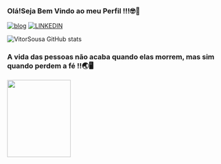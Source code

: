 ### Olá!Seja Bem Vindo ao meu Perfil !!!🤓👋

[![blog](https://img.shields.io/badge/Instagram-E4405F?style=for-the-badge&logo=instagram&logoColor=white)](https://www.instagram.com/vitor.sousag21/)
[![LINKEDIN](https://img.shields.io/badge/LinkedIn-0077B5?style=for-the-badge&logo=linkedin&logoColor=white)](https://www.linkedin.com/in/vittor-sousa-205943239/)

![VitorSousa GitHub stats](https://github-readme-stats.vercel.app/api?username=VitorSousa&show_icons=true&theme=radical)

### A vida das pessoas não acaba quando elas morrem, mas sim quando perdem a fé ‼️🌏🖥️


<img align="center" width="148" height="180" src="https://media1.tenor.com/images/68e8337fb4eb7e40645d832c64762a8b/tenor.gif?itemid=19443613">
